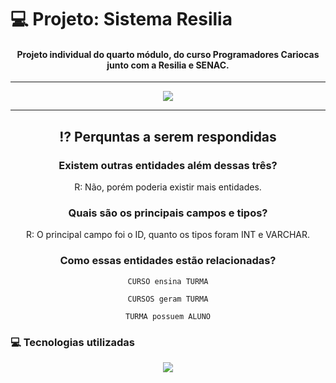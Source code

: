 # 💻 Projeto: Sistema Resilia
<div align="center" style="display: inline_block">

#### Projeto individual do quarto módulo, do curso Programadores Cariocas junto com a Resilia e SENAC.

---

<img align="center" src="https://user-images.githubusercontent.com/113939119/215637110-a9725aba-7975-4888-9662-685bddf35570.png">

---

## ⁉ Perquntas a serem respondidas

### Existem outras entidades além dessas três?
R: Não, porém poderia existir mais entidades.

### <strong> Quais são os principais campos e tipos? </strong>
R: O principal campo foi o ID, quanto os tipos foram INT e VARCHAR. 

### Como essas entidades estão relacionadas?
    CURSO ensina TURMA

    CURSOS geram TURMA
    
    TURMA possuem ALUNO
</div>

### 💻 Tecnologias utilizadas 
<div align="center" style="display: inline_block">
<img align="center" src="https://img.shields.io/static/v1?style=for-the-badge&message=MySQL&color=4479A1&logo=MySQL&logoColor=FFFFFF&label=">
</div>